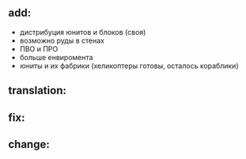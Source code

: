 ## add:
* дистрибуция юнитов и блоков (своя)
* возможно руды в стенах
* ПВО и ПРО
* больше енвиромента
* юниты и их фабрики (хеликоптеры готовы, осталось кораблики)


## translation:


## fix:


## change:

